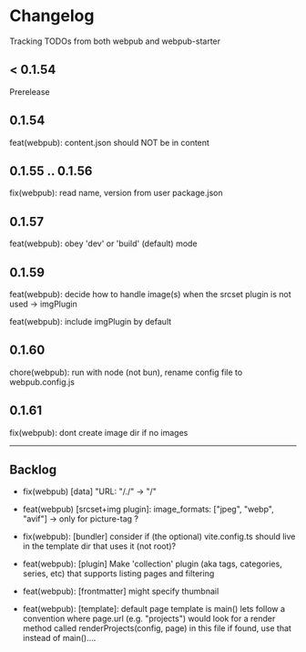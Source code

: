 # Changelog

Tracking TODOs from both webpub and webpub-starter

## < 0.1.54

Prerelease

## 0.1.54

feat(webpub): content.json should NOT be in content

## 0.1.55 .. 0.1.56

fix(webpub): read name, version from user package.json

## 0.1.57

feat(webpub): obey 'dev' or 'build' (default) mode

## 0.1.59

feat(webpub): decide how to handle image(s) when the srcset plugin is not used -> imgPlugin

feat(webpub): include imgPlugin by default

## 0.1.60

chore(webpub): run with node (not bun), rename config file to webpub.config.js

## 0.1.61

fix(webpub): dont create image dir if no images

---

## Backlog

- fix(webpub) [data] "URL: "/./" -> "/"

- feat(webpub) [srcset+img plugin]: image_formats: ["jpeg", "webp", "avif"] -> only for picture-tag ?

- fix(webpub): [bundler] consider if (the optional) vite.config.ts should live in the template dir that uses it (not root)?

- feat(webpub): [plugin] Make 'collection' plugin (aka tags, categories, series, etc) that supports listing pages and filtering

- feat(webpub): [frontmatter] might specify thumbnail

- feat(webpub): [template]: default page template is main()
  lets follow a convention where page.url (e.g. "projects") would look for a render method
  called renderProjects(config, page) in this file
  if found, use that instead of main()....
